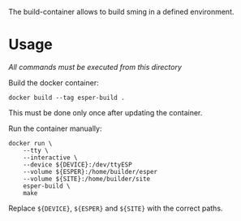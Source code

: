 The build-container allows to build sming in a defined environment.

Usage
=====
*All commands must be executed from this directory*

Build the docker container:
```shell
docker build --tag esper-build .
```
This must be done only once after updating the container.

Run the container manually:
```shell
docker run \
    --tty \
    --interactive \
    --device ${DEVICE}:/dev/ttyESP
    --volume ${ESPER}:/home/builder/esper
    --volume ${SITE}:/home/builder/site
    esper-build \
    make
```
Replace `${DEVICE}`, `${ESPER}` and `${SITE}` with the correct paths.

